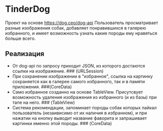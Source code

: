# TinderDog
Проект на основе https://dog.ceo/dog-api
Пользователь просматривает разные изображения собак, добавляет понравившихся в галерею избранного, и имеет возможность узнать какие породы ему нравяться больше всего. 

## Реализация 
- От dog-api по запросу приходит JSON, из которого достаются ссылки на изображение. ### (URLSession)
- При сохранении изображении в "избранное", ссылка на картинку сохраняется как в галерее самого избранного, так и в памяти приложения. ###(CoreData)
- Само избранное созданно на основе TableView. Присутсвует возможность удаления изображения из избранного (и из базы) при тапе на него. ### (TableView)
- Система рекомендации, запоминает породы собак которых лайкал пользователь (незаивисимо от их наличия в избранном), и при нажатии на кнопку выводит название фаворита и запрашивает картинки именно этой породы. ### (CoreData)
